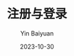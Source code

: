 ---
title: 注册与登录
index: true
order: 1
author: Yin Baiyuan
date: 2023-10-30
icon: book
category:
  - 使用指南
---